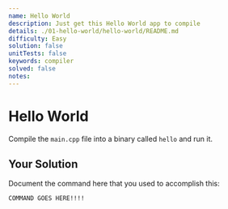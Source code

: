 ```yaml
---
name: Hello World
description: Just get this Hello World app to compile
details: ./01-hello-world/hello-world/README.md
difficulty: Easy
solution: false
unitTests: false
keywords: compiler
solved: false
notes:
---
```


# Hello World

Compile the `main.cpp` file into a binary called `hello` and run it.

## Your Solution

Document the command here that you used to accomplish this:

```bash
COMMAND GOES HERE!!!!
```
